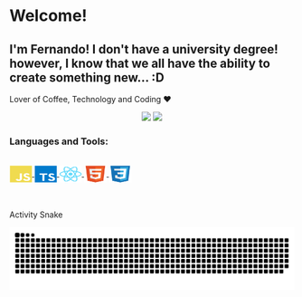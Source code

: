 
# Welcome!
## I'm Fernando! I don't have a university degree! however, I know that we all have the ability to create something new... :D
Lover of Coffee, Technology and Coding :heart:

<p align="center">
		<img width="450em" src="https://github-readme-streak-stats.herokuapp.com/?user=skylinenando&theme=dark&hide_border=true"  style="pointer-events: none;">
		<img width="450em" src="https://github-readme-stats.vercel.app/api?username=SkylineNando&show_icons=true&theme=dark&hide_border=true&include_all_commits=true&count_private=true"  style="pointer-events: none;">
</p>
 
### Languages and Tools:
<div style="display: inline_block"><br> <a href="https://github.com/SkylineNando">
  <img align="center" alt="Nando-Js" height="30" width="40" src="https://raw.githubusercontent.com/devicons/devicon/master/icons/javascript/javascript-plain.svg">
  <img align="center" alt="Nando-Ts" height="30" width="40" src="https://raw.githubusercontent.com/devicons/devicon/master/icons/typescript/typescript-plain.svg">
  <img align="center" alt="Nando-React" height="30" width="40" src="https://raw.githubusercontent.com/devicons/devicon/master/icons/react/react-original.svg">
  <img align="center" alt="Nando-HTML" height="30" width="40" src="https://raw.githubusercontent.com/devicons/devicon/master/icons/html5/html5-original.svg">
  <img align="center" alt="Nando-CSS" height="30" width="40" src="https://raw.githubusercontent.com/devicons/devicon/master/icons/css3/css3-original.svg"></a>
</div>
<br />
<br />

Activity Snake 

  <img align="right" alt="Nando-yoda" src="https://github.com/SkylineNando/SkylineNando/blob/master/github-user-contribution-23.svg"> 
<br/>

